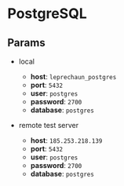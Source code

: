 # PostgreSQL

## Params

 * local

    * **host**: `leprechaun_postgres`
    * **port**: `5432`
    * **user**: `postgres`
    * **password**: `2700`
    * **database**: `postgres`

 * remote test server

    * **host**: `185.253.218.139`
    * **port**: `5432`
    * **user**: `postgres`
    * **password**: `2700`
    * **database**: `postgres`
